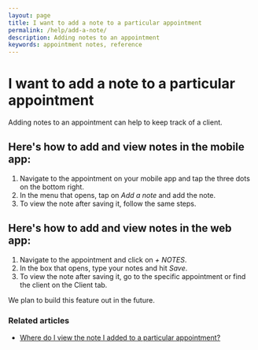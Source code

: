```yaml
---
layout: page
title: I want to add a note to a particular appointment
permalink: /help/add-a-note/
description: Adding notes to an appointment
keywords: appointment notes, reference
---
```


# I want to add a note to a particular appointment

Adding notes to an appointment can help to keep track of a client.

## Here's how to add and view notes in the mobile app:

1. Navigate to the appointment on your mobile app and tap the three dots on the bottom right.
2. In the menu that opens, tap on *Add a note* and add the note.
3. To view the note after saving it, follow the same steps.

## Here's how to add and view notes in the web app:

1. Navigate to the appointment and click on *+ NOTES*.
2. In the box that opens, type your notes and hit *Save*.
3. To view the note after saving it, go to the specific appointment or find the client on the Client tab.

We plan to build this feature out in the future.

### Related articles

* [Where do I view the note I added to a particular appointment?](/help/view-a-note)
